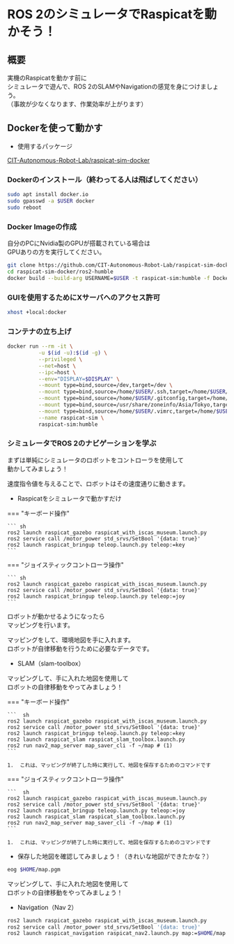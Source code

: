# ROS 2のシミュレータでRaspicatを動かそう！

## 概要

実機のRaspicatを動かす前に  
シミュレータで遊んで、ROS 2のSLAMやNavigationの感覚を身につけましょう。  
（事故が少なくなります、作業効率が上がります）

## Dockerを使って動かす

* 使用するパッケージ

[CIT-Autonomous-Robot-Lab/raspicat-sim-docker](https://github.com/CIT-Autonomous-Robot-Lab/raspicat-sim-docker)

### Dockerのインストール（終わってる人は飛ばしてください）

``` sh
sudo apt install docker.io
sudo gpasswd -a $USER docker
sudo reboot
```

### Docker Imageの作成
自分のPCにNvidia製のGPUが搭載されている場合は  
GPUありの方を実行してください。

``` sh
git clone https://github.com/CIT-Autonomous-Robot-Lab/raspicat-sim-docker
cd raspicat-sim-docker/ros2-humble
docker build --build-arg USERNAME=$USER -t raspicat-sim:humble -f Dockerfile .
```

### GUIを使用するためにXサーバへのアクセス許可

``` sh
xhost +local:docker
```

### コンテナの立ち上げ
``` sh
docker run --rm -it \
          -u $(id -u):$(id -g) \
          --privileged \
          --net=host \
          --ipc=host \
          --env="DISPLAY=$DISPLAY" \
          --mount type=bind,source=/dev,target=/dev \
          --mount type=bind,source=/home/$USER/.ssh,target=/home/$USER/.ssh \
          --mount type=bind,source=/home/$USER/.gitconfig,target=/home/$USER/.gitconfig \
          --mount type=bind,source=/usr/share/zoneinfo/Asia/Tokyo,target=/etc/localtime \
          --mount type=bind,source=/home/$USER/.vimrc,target=/home/$USER/.vimrc \
          --name raspicat-sim \
          raspicat-sim:humble
```

### シミュレータでROS 2のナビゲーションを学ぶ

まずは単純にシミュレータのロボットをコントローラを使用して  
動かしてみましょう！  

速度指令値を与えることで、ロボットはその速度通りに動きます。

* Raspicatをシミュレータで動かすだけ

=== "キーボード操作"

    ``` sh
    ros2 launch raspicat_gazebo raspicat_with_iscas_museum.launch.py
    ros2 service call /motor_power std_srvs/SetBool '{data: true}'
    ros2 launch raspicat_bringup teleop.launch.py teleop:=key
    ```

=== "ジョイスティックコントローラ操作"

    ``` sh
    ros2 launch raspicat_gazebo raspicat_with_iscas_museum.launch.py
    ros2 service call /motor_power std_srvs/SetBool '{data: true}'
    ros2 launch raspicat_bringup teleop.launch.py teleop:=joy
    ```

ロボットが動かせるようになったら  
マッピングを行います。

マッピングをして、環境地図を手に入れます。  
ロボットが自律移動を行うために必要なデータです。

* SLAM（slam-toolbox）

マッピングして、手に入れた地図を使用して  
ロボットの自律移動をやってみましょう！

=== "キーボード操作"

    ```  sh
    ros2 launch raspicat_gazebo raspicat_with_iscas_museum.launch.py
    ros2 service call /motor_power std_srvs/SetBool '{data: true}'
    ros2 launch raspicat_bringup teleop.launch.py teleop:=key
    ros2 launch raspicat_slam raspicat_slam_toolbox.launch.py
    ros2 run nav2_map_server map_saver_cli -f ~/map # (1)
    ```

    1.  これは、マッピングが終了した時に実行して、地図を保存するためのコマンドです

=== "ジョイスティックコントローラ操作"

    ```  sh
    ros2 launch raspicat_gazebo raspicat_with_iscas_museum.launch.py
    ros2 service call /motor_power std_srvs/SetBool '{data: true}'
    ros2 launch raspicat_bringup teleop.launch.py teleop:=joy
    ros2 launch raspicat_slam raspicat_slam_toolbox.launch.py
    ros2 run nav2_map_server map_saver_cli -f ~/map # (1)
    ```

    1.  これは、マッピングが終了した時に実行して、地図を保存するためのコマンドです



* 保存した地図を確認してみましょう！（きれいな地図ができたかな？）

``` sh
eog $HOME/map.pgm
```

マッピングして、手に入れた地図を使用して  
ロボットの自律移動をやってみましょう！

* Navigation（Nav 2）

``` sh
ros2 launch raspicat_gazebo raspicat_with_iscas_museum.launch.py
ros2 service call /motor_power std_srvs/SetBool '{data: true}'
ros2 launch raspicat_navigation raspicat_nav2.launch.py map:=$HOME/map.yaml
```


